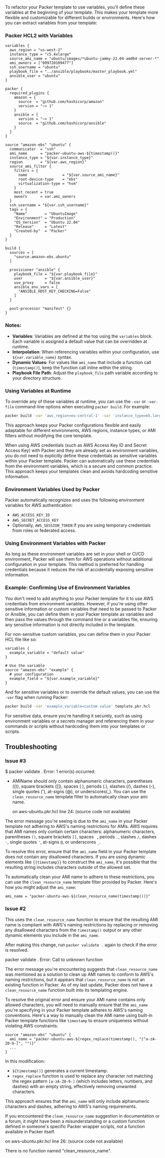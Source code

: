 To refactor your Packer template to use variables, you'll define these variables at the beginning of your template. This makes your template more flexible and customizable for different builds or environments. Here's how you can extract variables from your template:

### Packer HCL2 with Variables

```hcl
variables {
  aws_region = "us-west-2"
  instance_type = "c5.4xlarge"
  source_ami_name = "ubuntu/images/*ubuntu-jammy-22.04-amd64-server-*"
  ami_owners = ["099720109477"]
  ssh_username = "ubuntu"
  playbook_file = "../ansible/playbooks/master_playbook.yml"
  ansible_user = "ubuntu"
}

packer {
  required_plugins {
    amazon = {
      source  = "github.com/hashicorp/amazon"
      version = "~> 1"
    }
    ansible = {
      version = "~> 1"
      source  = "github.com/hashicorp/ansible"
    }
  }
}

source "amazon-ebs" "ubuntu" {
  communicator  = "ssh"
  ami_name      = "packer-ubuntu-aws-${timestamp()}"
  instance_type = "${var.instance_type}"
  region        = "${var.aws_region}"
  source_ami_filter {
    filters = {
      name                = "${var.source_ami_name}"
      root-device-type    = "ebs"
      virtualization-type = "hvm"
    }
    most_recent = true
    owners      = var.ami_owners
  }
  ssh_username = "${var.ssh_username}"
  tags = {
    "Name"        = "UbuntuImage"
    "Environment" = "Production"
    "OS_Version"  = "Ubuntu 22.04"
    "Release"     = "Latest"
    "Created-by"  = "Packer"
  }
}

build {
  sources = [
    "source.amazon-ebs.ubuntu"
  ]

  provisioner "ansible" {
    playbook_file = "${var.playbook_file}"
    user          = "${var.ansible_user}"
    use_proxy     = false
    ansible_env_vars = [
      "ANSIBLE_HOST_KEY_CHECKING=False"
    ]
  }

  post-processor "manifest" {}
}
```

### Notes:

- **Variables**: Variables are defined at the top using the `variables` block. Each variable is assigned a default value that can be overridden at runtime.
- **Interpolation**: When referencing variables within your configuration, use `${var.variable_name}` syntax.
- **Dynamic Values**: For values like `ami_name` that include a function call (`timestamp()`), keep the function call inline within the string.
- **Playbook File Path**: Adjust the `playbook_file` path variable according to your directory structure.

### Using Variables at Runtime

To override any of these variables at runtime, you can use the `-var` or `-var-file` command-line options when executing `packer build`. For example:

```bash
packer build -var 'aws_region=eu-central-1' -var 'instance_type=m5.large' your_template.pkr.hcl
```

This approach keeps your Packer configurations flexible and easily adaptable for different environments, AWS regions, instance types, or AMI filters without modifying the core template.

When using AWS credentials (such as AWS Access Key ID and Secret Access Key) with Packer and they are already set as environment variables, you do not need to explicitly define these credentials as sensitive variables within your Packer template. Packer can automatically use these credentials from the environment variables, which is a secure and common practice. This approach keeps your templates clean and avoids hardcoding sensitive information.

### Environment Variables Used by Packer

Packer automatically recognizes and uses the following environment variables for AWS authentication:

- `AWS_ACCESS_KEY_ID`
- `AWS_SECRET_ACCESS_KEY`
- Optionally, `AWS_SESSION_TOKEN` if you are using temporary credentials from roles or federated access.

### Using Environment Variables with Packer

As long as these environment variables are set in your shell or CI/CD environment, Packer will use them for AWS operations without additional configuration in your template. This method is preferred for handling credentials because it reduces the risk of accidentally exposing sensitive information.

### Example: Confirming Use of Environment Variables

You don't need to add anything to your Packer template for it to use AWS credentials from environment variables. However, if you're using other sensitive information or custom variables that need to be passed to Packer or Ansible, you can define them in your Packer template as variables and then pass the values through the command line or a variables file, ensuring any sensitive information is not directly included in the template.

For non-sensitive custom variables, you can define them in your Packer HCL file like so:

```hcl
variables {
  example_variable = "default value"
}

# Use the variable
source "amazon-ebs" "example" {
  # your configuration
  example_field = "${var.example_variable}"
}
```

And for sensitive variables or to override the default values, you can use the `-var` flag when running Packer:

```bash
packer build -var 'example_variable=custom value' template.pkr.hcl
```

For sensitive data, ensure you're handling it securely, such as using environment variables or a secrets manager and referencing them in your commands or scripts without hardcoding them into your templates or scripts.

## Troubleshooting 

### Issue #3

$ packer validate .
Error: 1 error(s) occurred:

* AMIName should only contain alphanumeric characters, parentheses (()), square brackets ([]), spaces ( ), periods (.), slashes (/), dashes (-), single quotes ('), at-signs (@), or underscores(_). You can use the `clean_resource_name` template filter to automatically clean your ami name.

  on aws-ubuntu.pkr.hcl line 24:
  (source code not available)

The error message you're seeing is due to the `ami_name` in your Packer template not adhering to AWS's naming restrictions for AMIs. AWS requires that AMI names only contain certain characters: alphanumeric characters, parentheses `()`, square brackets `[]`, spaces ` `, periods `.`, slashes `/`, dashes `-`, single quotes `'`, at-signs `@`, or underscores `_`.

To resolve this error, ensure that the `ami_name` field in your Packer template does not contain any disallowed characters. If you are using dynamic elements like `{{timestamp}}` to construct the `ami_name`, it's possible that the resulting string includes characters outside of the allowed set.

To automatically clean your AMI name to adhere to these restrictions, you can use the `clean_resource_name` template filter provided by Packer. Here's how you might adjust the `ami_name`:

```hcl
ami_name = "packer-ubuntu-aws-${clean_resource_name(timestamp())}"
```

### Issue #2

This uses the `clean_resource_name` function to ensure that the resulting AMI name is compliant with AWS's naming restrictions by replacing or removing any disallowed characters from the `timestamp()` output or any other dynamic elements you include in the `ami_name`.

After making this change, run `packer validate .` again to check if the error is resolved.

 packer validate .
Error: Call to unknown function

The error message you're encountering suggests that `clean_resource_name` was mentioned as a solution to clean up AMI names to conform to AWS's naming restrictions, but it appears that `clean_resource_name` is not an existing function in Packer. As of my last update, Packer does not have a `clean_resource_name` function built into its templating engine.

To resolve the original error and ensure your AMI name contains only allowed characters, you will need to manually ensure that the `ami_name` you're specifying in your Packer template adheres to AWS's naming conventions. Here's a way to manually clean the AMI name using built-in Packer template functions like `timestamp` to ensure uniqueness without violating AWS constraints:

```hcl
source "amazon-ebs" "ubuntu" {
  ami_name = "packer-ubuntu-aws-${regex_replace(timestamp(), "[^a-zA-Z0-9-]", "")}"
  ...
}
```

In this modification:

- `${timestamp()}` generates a current timestamp.
- `regex_replace` function is used to replace any character not matching the regex pattern `[a-zA-Z0-9-]` (which includes letters, numbers, and dashes) with an empty string, effectively removing unwanted characters.

This approach ensures that the `ami_name` will only include alphanumeric characters and dashes, adhering to AWS's naming requirements.

If you encountered the `clean_resource_name` suggestion in documentation or a forum, it might have been a misunderstanding or a custom function defined in someone's specific Packer wrapper scripts, not a function available in Packer itself.

  on aws-ubuntu.pkr.hcl line 26:
  (source code not available)

There is no function named "clean_resource_name".
